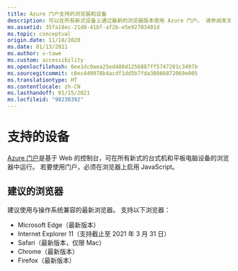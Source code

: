 ```yaml
---
title: Azure 门户支持的浏览器和设备
description: 可以在所有新式设备上通过最新的浏览器版本使用 Azure 门户。 请参阅本文以确保你的浏览器受支持。
ms.assetid: 35fa18ec-21d8-41bf-af2b-e5e92703401d
ms.topic: conceptual
origin.date: 11/18/2020
ms.date: 01/13/2021
ms.author: v-tawe
ms.custom: accessibility
ms.openlocfilehash: 6ee1dc0aea25ed480d1256887ff5747281c3497b
ms.sourcegitcommit: c8ec440978b4acdf1dd5b7fda30866872069e005
ms.translationtype: HT
ms.contentlocale: zh-CN
ms.lasthandoff: 01/15/2021
ms.locfileid: "98230392"
---
```

# <a name="supported-devices"></a>支持的设备

[Azure 门户](https://portal.azure.cn)是基于 Web 的控制台，可在所有新式的台式机和平板电脑设备的浏览器中运行。 若要使用门户，必须在浏览器上启用 JavaScript。

<!-- If you need to manage Azure resources from a mobile device, try the  [Azure mobile app](https://azure.microsoft.com/features/azure-portal/mobile-app/). It's available for iOS and Android. -->

## <a name="recommended-browsers"></a>建议的浏览器

建议使用与操作系统兼容的最新浏览器。 支持以下浏览器：

* Microsoft Edge（最新版本）
* Internet Explorer 11（支持截止至 2021 年 3 月 31 日）
* Safari（最新版本，仅限 Mac）
* Chrome（最新版本）
* Firefox（最新版本）
